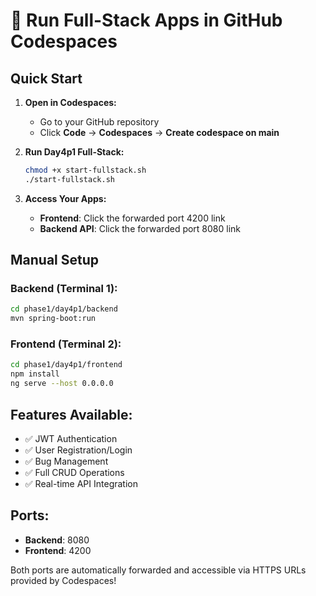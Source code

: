 # 🚀 Run Full-Stack Apps in GitHub Codespaces

## Quick Start

1. **Open in Codespaces:**
   - Go to your GitHub repository
   - Click **Code** → **Codespaces** → **Create codespace on main**

2. **Run Day4p1 Full-Stack:**
   ```bash
   chmod +x start-fullstack.sh
   ./start-fullstack.sh
   ```

3. **Access Your Apps:**
   - **Frontend**: Click the forwarded port 4200 link
   - **Backend API**: Click the forwarded port 8080 link

## Manual Setup

### Backend (Terminal 1):
```bash
cd phase1/day4p1/backend
mvn spring-boot:run
```

### Frontend (Terminal 2):
```bash
cd phase1/day4p1/frontend
npm install
ng serve --host 0.0.0.0
```

## Features Available:
- ✅ JWT Authentication
- ✅ User Registration/Login
- ✅ Bug Management
- ✅ Full CRUD Operations
- ✅ Real-time API Integration

## Ports:
- **Backend**: 8080
- **Frontend**: 4200

Both ports are automatically forwarded and accessible via HTTPS URLs provided by Codespaces!